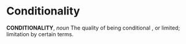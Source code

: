 # Conditionality

**CONDITIONALITY**, _noun_ The quality of being conditional , or limited; limitation by certain terms.